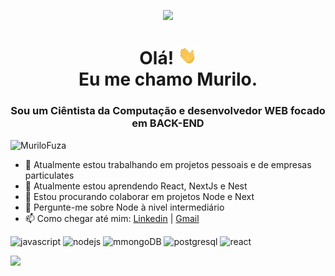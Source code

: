 
<p align="center">
    <img src="https://nodejs.org/static/images/logos/nodejs-new-pantone-white.svg" width="150px">
</p>
<h1 align="center">
  Olá! 
      <img src="https://github.com/MuriloFuza/MuriloFuza/blob/main/hi.gif" width="30px">
  </br>
  Eu me chamo Murilo.
</h1>


<h3 align="center">Sou um Ciêntista da Computação e desenvolvedor WEB focado em BACK-END</h3>
<p align="left"> <img src="https://komarev.com/ghpvc/?username=MuriloFuza" alt="MuriloFuza" /> </p>


- 🔭 Atualmente estou trabalhando em projetos pessoais e de empresas particulates
- 🌱 Atualmente estou aprendendo React, NextJs e Nest
- 👯 Estou procurando colaborar em projetos Node e Next
- 💬 Pergunte-me sobre Node à nivel intermediário
- 📫 Como chegar até mim: [Linkedin](https://www.linkedin.com/in/murilofuza) | [Gmail](mailto:muriloacademix@gmail.com)

<p align="left"> 
  <img src="https://img.shields.io/badge/-JavaScript-eed718?style=flat&logo=javascript&logoColor=ffffff" alt="javascript"/> 
  <img src="https://img.shields.io/badge/-Node.js-3C873A?style=flat&logo=Node.js&logoColor=white" alt="nodejs"/>
  <img src="https://img.shields.io/badge/-MongoDB-4DB33D?style=flat&logo=mongodb&logoColor=FFFFFF" alt="mmongoDB">
  <img src="https://img.shields.io/badge/-PostgreSQL-336791?style=flat&logo=postgresql&logoColor=ffffff" alt="postgresql"/> 
  <img src="https://img.shields.io/badge/React-20232A?style=flat&logo=react&logoColor=61DAFB" alt="react"/> 
</p> 

<p style="display:flex;" >
 <img src="https://github-readme-stats.vercel.app/api/top-langs/?username=MuriloFuza&layout=compact&theme=react" /> 
</p> 
